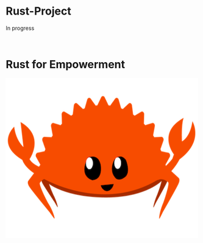 # Rust-Project

<p>In progress</p>
<br>
<h1>Rust for Empowerment</h1>
<img src="/asset/rustacean-flat-happy.png" alt="Rust Unofficial Mascot Ferris" height="420">
